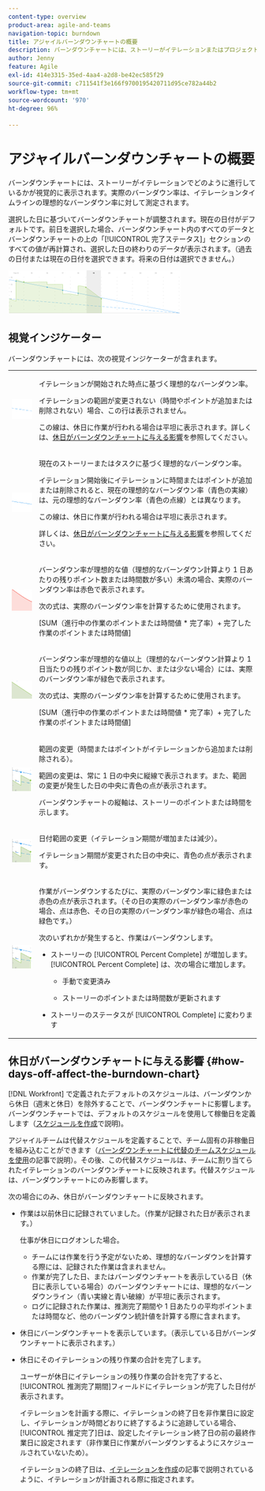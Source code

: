 ```yaml
---
content-type: overview
product-area: agile-and-teams
navigation-topic: burndown
title: アジャイルバーンダウンチャートの概要
description: バーンダウンチャートには、ストーリーがイテレーションまたはプロジェクトでどのように進行しているかが視覚的に表示されます。実際のバーンダウン率は、イテレーションまたはプロジェクトタイムラインの理想的なバーンダウン率に対して測定されます。
author: Jenny
feature: Agile
exl-id: 414e3315-35ed-4aa4-a2d8-be42ec585f29
source-git-commit: c711541f3e166f9700195420711d95ce782a44b2
workflow-type: tm+mt
source-wordcount: '970'
ht-degree: 96%

---
```


# アジャイルバーンダウンチャートの概要

バーンダウンチャートには、ストーリーがイテレーションでどのように進行しているかが視覚的に表示されます。実際のバーンダウン率は、イテレーションタイムラインの理想的なバーンダウン率に対して測定されます。

選択した日に基づいてバーンダウンチャートが調整されます。現在の日付がデフォルトです。前日を選択した場合、バーンダウンチャート内のすべてのデータとバーンダウンチャートの上の「[!UICONTROL 完了ステータス]」セクションのすべての値が再計算され、選択した日の終わりのデータが表示されます。（過去の日付または現在の日付を選択できます。将来の日付は選択できません。）

![](assets/agile-iteration-burndown-350x88.png)

## 視覚インジケーター

バーンダウンチャートには、次の視覚インジケーターが含まれます。

<table style="table-layout:auto"> 
 <col> 
 <col> 
 <tbody> 
  <tr> 
   <td role="rowheader"> <img src="assets/agile-iteration-burndown-dottedblue.png" alt="理想的なバーンダウン率開始"> </td> 
   <td> <p>イテレーションが開始された時点に基づく理想的なバーンダウン率。</p> <p>イテレーションの範囲が変更されない（時間やポイントが追加または削除されない）場合、この行は表示されません。</p> <p>この線は、休日に作業が行われる場合は平坦に表示されます。詳しくは、<a title="アジャイルバーンダウンチャートの使用" href="#how-days-off-affect-the-burndown-chart" class="MCXref xref">休日がバーンダウンチャートに与える影響</a>を参照してください。</p> </td> 
  </tr> 
  <tr> 
   <td role="rowheader"> <img src="assets/agile-iteration-burndown-solidblue.png" alt="ストーリーまたはタスクの理想的なバーンダウン率"> </td> 
   <td> <p>現在のストーリーまたはタスクに基づく理想的なバーンダウン率。</p> <p>イテレーション開始後にイテレーションに時間またはポイントが追加または削除されると、現在の理想的なバーンダウン率（青色の実線）は、元の理想的なバーンダウン率（青色の点線）とは異なります。</p> <p>この線は、休日に作業が行われる場合は平坦に表示されます。</p> <p>詳しくは、<a title="アジャイルバーンダウンチャートの使用" href="#how-days-off-affect-the-burndown-chart" class="MCXref xref">休日がバーンダウンチャートに与える影響</a>を参照してください。</p> </td> 
  </tr> 
  <tr> 
   <td role="rowheader"> <img src="assets/agile-iteration-burndown-red.png" alt="実際のバーンダウン率（赤）"> </td> 
   <td> <p>バーンダウン率が理想的な値（理想的なバーンダウン計算より 1 日あたりの残りポイント数または時間数が多い）未満の場合、実際のバーンダウン率は赤色で表示されます。</p> <p>次の式は、実際のバーンダウン率を計算するために使用されます。</p> <p>[SUM（進行中の作業のポイントまたは時間値 * 完了率）+ 完了した作業のポイントまたは時間値]</p> </td> 
  </tr> 
  <tr> 
   <td role="rowheader"> <img src="assets/agile-iteration-burndown-green.png" alt="実際のバーンダウン率（緑）"> </td> 
   <td> <p>バーンダウン率が理想的な値以上（理想的なバーンダウン計算より 1 日当たりの残りポイント数が同じか、または少ない場合）には、実際のバーンダウン率が緑色で表示されます。</p> <p>次の式は、実際のバーンダウン率を計算するために使用されます。</p> <p>[SUM（進行中の作業のポイントまたは時間値 * 完了率）+ 完了した作業のポイントまたは時間値]</p> </td> 
  </tr> 
  <tr> 
   <td role="rowheader"> <img src="assets/agile-iteration-burndown-scope.png" alt="スコープの変更"> </td> 
   <td> <p>範囲の変更（時間またはポイントがイテレーションから追加または削除される）。</p> <p>範囲の変更は、常に 1 日の中央に縦線で表示されます。また、範囲の変更が発生した日の中央に青色の点が表示されます。</p> <p>バーンダウンチャートの縦軸は、ストーリーのポイントまたは時間を示します。</p> </td> 
  </tr> 
  <tr> 
   <td role="rowheader"> <img src="assets/agile-iteration-burndown-scope.png" alt="日付範囲の変更"> </td> 
   <td> <p>日付範囲の変更（イテレーション期間が増加または減少）。</p> <p>イテレーション期間が変更された日の中央に、青色の点が表示されます。</p> </td> 
  </tr> 
  <tr> 
   <td role="rowheader"> <img src="assets/agile-iteration-burndown-scope.png" alt="焼け落ちた仕事のためのジーンドット"> </td> 
   <td> <p>作業がバーンダウンするたびに、実際のバーンダウン率に緑色または赤色の点が表示されます。（その日の実際のバーンダウン率が赤色の場合、点は赤色、その日の実際のバーンダウン率が緑色の場合、点は緑色です。）</p> <p>次のいずれかが発生すると、作業はバーンダウンします。</p> 
    <ul> 
     <li> ストーリーの [!UICONTROL Percent Complete] が増加します。<br>[!UICONTROL Percent Complete] は、次の場合に増加します。 
      <ul> 
       <li> <p>手動で変更済み</p> </li> 
       <li> <p>ストーリーのポイントまたは時間数が更新されます</p> </li> 
      </ul></li>  
     <li>ストーリーのステータスが [!UICONTROL Complete] に変わります</li> 
    </ul> </td> 
  </tr> 
 </tbody> 
</table>

## 休日がバーンダウンチャートに与える影響 {#how-days-off-affect-the-burndown-chart}

[!DNL Workfront] で定義されたデフォルトのスケジュールは、バーンダウンから休日（週末と休日）を除外することで、バーンダウンチャートに影響します。バーンダウンチャートでは、デフォルトのスケジュールを使用して稼働日を定義します（[スケジュールを作成](../../../administration-and-setup/set-up-workfront/configure-timesheets-schedules/create-schedules.md)で説明)。

アジャイルチームは代替スケジュールを定義することで、チーム固有の非稼働日を組み込むことができます（[バーンダウンチャートに代替のチームスケジュールを使用](../../../agile/use-scrum-in-an-agile-team/burndown/use-alt-team-schedule-burndown-charts.md)の記事で説明）。その後、この代替スケジュールは、チームに割り当てられたイテレーションのバーンダウンチャートに反映されます。代替スケジュールは、バーンダウンチャートにのみ影響します。

次の場合にのみ、休日がバーンダウンチャートに反映されます。

* 作業は以前休日に記録されていました。（作業が記録された日が表示されます。）

  仕事が休日にログオンした場合。

   * チームには作業を行う予定がないため、理想的なバーンダウンを計算する際には、記録された作業は含まれません。
   * 作業が完了した日、またはバーンダウンチャートを表示している日（休日に表示している場合）のバーンダウンチャートには、理想的なバーンダウンライン（青い実線と青い破線）が平坦に表示されます。
   * ログに記録された作業は、推測完了期間や 1 日あたりの平均ポイントまたは時間など、他のバーンダウン統計値を計算する際に含まれます。

* 休日にバーンダウンチャートを表示しています。（表示している日がバーンダウンチャートに表示されます。）
* 休日にそのイテレーションの残り作業の合計を完了します。

  ユーザーが休日にイテレーションの残り作業の合計を完了すると、[!UICONTROL 推測完了期間]フィールドにイテレーションが完了した日付が表示されます。

  イテレーションを計画する際に、イテレーションの終了日を非作業日に設定し、イテレーションが時間どおりに終了するように追跡している場合、[!UICONTROL 推定完了]日は、設定したイテレーション終了日の前の最終作業日に設定されます（非作業日に作業がバーンダウンするようにスケジュールされていないため）。

  イテレーションの終了日は、[イテレーションを作成](../../../agile/use-scrum-in-an-agile-team/iterations/create-an-iteration.md)の記事で説明されているように、イテレーションが計画される際に指定されます。
